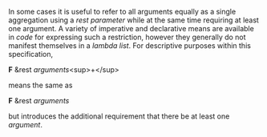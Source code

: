 

In some cases it is useful to refer to all arguments equally as a single aggregation using a *rest parameter* while at the same time requiring at least one argument. A variety of imperative and declarative means are available in *code* for expressing such a restriction, however they generally do not manifest themselves in a *lambda list*. For descriptive purposes within this specification, 

**F** &rest *arguments*&#60;sup&#62;+&#60;/sup&#62; 

means the same as 

**F** &rest *arguments* 

but introduces the additional requirement that there be at least one *argument*. 

